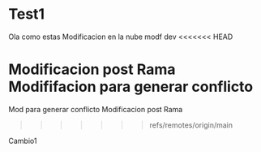 # Test1
Ola como estas
Modificacion en la nube
modf dev
<<<<<<< HEAD

Modificacion post Rama
Modififacion para generar conflicto
=======
Mod para generar conflicto
Modificacion post Rama
>>>>>>> refs/remotes/origin/main

Cambio1
